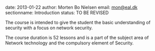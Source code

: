 date: 2013-01-22
author: Morten Bo Nielsen
email: mon@eal.dk
sectionname: Introduction
status: TO BE REVISED

The course is intended to give the student the basic understanding of security with a focus on network security.

The course duration is 52 lessons and is a part of the subject area of Network technology and the compulsory element of Security.
